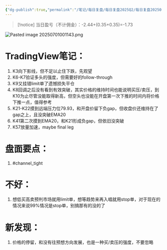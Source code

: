 ```yaml
---
{"dg-publish":true,"permalink":"/笔记/每日复盘/每日复盘2025Q2/每日复盘202506/20250626/"}
---
```


>[!notice] 当日盈亏（不计佣金）：-2.44+(0.35+0.35)=-1.73




![Pasted image 20250701001143.png](/img/user/%E5%9B%BE%E7%89%87%E5%AD%98%E6%94%BE%E5%9C%B0/Pasted%20image%2020250701001143.png)
# TradingView笔记：
1. K3向下影线，但不足以止住下跌，先观望
2. K6-K7验证多头的强度，但需要好的follow-through
3. K9又挂错limit单了遗憾损失平仓
4. K8回调之后没有看到有效突破，其实价格的维持时间也能说明买压/卖压，到K10为止尽管没能取得新高，但空头也没能在开盘第一次下推的时间内将价格下推一点，值得参考
5. K21-K22摸到远端压力位79.93，和开盘价留下负gap，但收盘价还维持在了gap之上，且没突破EMA20
6. K41第二次摸到EMA20，和K21形成负gap，但依旧没突破
7. K57放量加速，maybe final leg
# 盘面要点：
1. #channel_tight 
# 不好：
1. 想低买高卖预判市场就用limit单，想等趋势来再入唱就用stop单，对于现在的情况来说99%情况是stop单，别搞那有的没的了
# 新发现：
1. 价格的停留，和没有往预想方向发展，也是一种买/卖压的强度，不要忽略